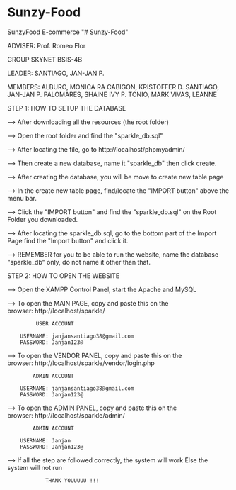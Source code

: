# Sunzy-Food
SunzyFood E-commerce 
"# Sunzy-Food" 

ADVISER: Prof. Romeo Flor 

GROUP SKYNET BSIS-4B

LEADER: SANTIAGO, JAN-JAN P.

MEMBERS:
ALBURO, MONICA RA
CABIGON, KRISTOFFER D.
SANTIAGO, JAN-JAN P.
PALOMARES, SHAINE IVY P.
TONIO, MARK
VIVAS, LEANNE


STEP 1: HOW TO SETUP THE DATABASE

--> After downloading all the resources (the root folder)

--> Open the root folder and find the "sparkle_db.sql"

--> After locating the file, go to http://localhost/phpmyadmin/

--> Then create a new database, name it "sparkle_db" then click create.

--> After creating the database, you will be move to create new table page

--> In the create new table page, find/locate the "IMPORT button" above the 
	menu bar.

--> Click the "IMPORT button" and find the "sparkle_db.sql" on the Root Folder you
	downloaded.

--> After locating the sparkle_db.sql, go to the bottom part of the Import Page 
	find the "Import button" and click it.

--> REMEMBER for you to be able to run the website, 
		name the database "sparkle_db" only, do not name it other than that.


STEP 2: HOW TO OPEN THE WEBSITE

--> Open the XAMPP Control Panel, start the Apache and MySQL

--> To open the MAIN PAGE, copy and paste this on the 			
		browser: 	http://localhost/sparkle/
		
		     USER ACCOUNT

		USERNAME: janjansantiago38@gmail.com
		PASSWORD: Janjan123@

--> To open the VENDOR PANEL, copy and paste this on the 	
		browser: 	http://localhost/sparkle/vendor/login.php
		
		    ADMIN ACCOUNT

		USERNAME: janjansantiago38@gmail.com
		PASSWORD: Janjan123@


--> To open the ADMIN PANEL, copy and paste this on the 	
		browser: 	http://localhost/sparkle/admin/
		
		    ADMIN ACCOUNT

		USERNAME: Janjan
		PASSWORD: Janjan123@


--> If all the step are followed correctly, the system will work
	Else the system will not run


				THANK YOUUUUU !!!



